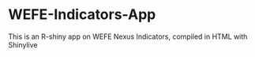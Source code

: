 # WEFE-Indicators-App
This is an R-shiny app on WEFE Nexus Indicators, compiled in HTML with Shinylive
